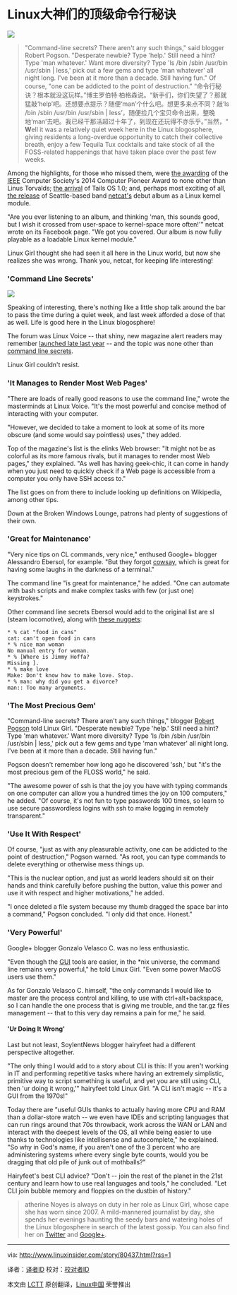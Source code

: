 Linux大神们的顶级命令行秘诀
================================================================================
![](http://www.linuxinsider.com/images/rw509807/command-line.jpg)

> "Command-line secrets? There aren't any such things," said blogger Robert Pogson. "Desperate newbie? Type 'help.' Still need a hint? Type 'man whatever.' Want more diversity? Type 'ls /bin /sbin /usr/bin /usr/sbin | less,' pick out a few gems and type 'man whatever' all night long. I've been at it more than a decade. Still having fun." Of course, "one can be addicted to the point of destruction."
> “命令行秘诀？根本就没这玩样。”博主罗伯特·柏格森说。“新手们，你们失望了？那就猛敲‘help’吧。还想要点提示？随便‘man’个什么吧。想更多来点不同？敲‘ls /bin /sbin /usr/bin /usr/sbin | less’，随便捡几个宝贝命令出来，整晚地‘man’去吧。我已经干那活超过十年了，到现在还玩得不亦乐乎。”当然，“
**W**ell it was a relatively quiet week here in the Linux blogosphere, giving residents a long-overdue opportunity to catch their collective breath, enjoy a few Tequila Tux cocktails and take stock of all the FOSS-related happenings that have taken place over the past few weeks.

Among the highlights, for those who missed them, were [the awarding][1] of the [IEEE][2] Computer Society's 2014 Computer Pioneer Award to none other than Linus Torvalds; [the arrival][3] of Tails OS 1.0; and, perhaps most exciting of all, [the release][4] of Seattle-based band [netcat's][5] debut album as a Linux kernel module.

"Are you ever listening to an album, and thinking 'man, this sounds good, but I wish it crossed from user-space to kernel-space more often!'" netcat wrote on its Facebook page. "We got you covered. Our album is now fully playable as a loadable Linux kernel module."

Linux Girl thought she had seen it all here in the Linux world, but now she realizes she was wrong. Thank you, netcat, for keeping life interesting!

### 'Command Line Secrets'  ###

![](http://www.linuxinsider.com/images/article_images/linuxgirl_bg_pinkswirl_150x245.jpg)

Speaking of interesting, there's nothing like a little shop talk around the bar to pass the time during a quiet week, and last week afforded a dose of that as well. Life is good here in the Linux blogosphere!

The forum was Linux Voice -- that shiny, new magazine alert readers may remember [launched late last year][6] -- and the topic was none other than [command line secrets][7].

Linux Girl couldn't resist.

### 'It Manages to Render Most Web Pages'  ###

"There are loads of really good reasons to use the command line," wrote the masterminds at Linux Voice. "It's the most powerful and concise method of interacting with your computer.

"However, we decided to take a moment to look at some of its more obscure (and some would say pointless) uses," they added.

Top of the magazine's list is the elinks Web browser: "It might not be as colorful as its more famous rivals, but it manages to render most Web pages," they explained. "As well has having geek-chic, it can come in handy when you just need to quickly check if a Web page is accessible from a computer you only have SSH access to."

The list goes on from there to include looking up definitions on Wikipedia, among other tips.

Down at the Broken Windows Lounge, patrons had plenty of suggestions of their own.

### 'Great for Maintenance'  ###

"Very nice tips on CL commands, very nice," enthused Google+ blogger Alessandro Ebersol, for example. "But they forgot [cowsay][8], which is great for having some laughs in the darkness of a terminal."

The command line "is great for maintenance," he added. "One can automate with bash scripts and make complex tasks with few (or just one) keystrokes."

Other command line secrets Ebersol would add to the original list are sl (steam locomotive), along with [these nuggets][9]:

    * % cat "food in cans"
    cat: can't open food in cans
    * % nice man woman
    No manual entry for woman.
    * % [Where is Jimmy Hoffa?
    Missing ].
    * % make love
    Make: Don't know how to make love. Stop.
    * % man: why did you get a divorce?
    man:: Too many arguments.

### 'The Most Precious Gem'  ###

"Command-line secrets? There aren't any such things," blogger [Robert Pogson][10] told Linux Girl. "Desperate newbie? Type 'help.' Still need a hint? Type 'man whatever.' Want more diversity? Type 'ls /bin /sbin /usr/bin /usr/sbin | less,' pick out a few gems and type 'man whatever' all night long. I've been at it more than a decade. Still having fun."

Pogson doesn't remember how long ago he discovered 'ssh,' but "it's the most precious gem of the FLOSS world," he said.

"The awesome power of ssh is that the joy you have with typing commands on one computer can allow you a hundred times the joy on 100 computers," he added. "Of course, it's not fun to type passwords 100 times, so learn to use secure passwordless logins with ssh to make logging in remotely transparent."

### 'Use It With Respect'  ###

Of course, "just as with any pleasurable activity, one can be addicted to the point of destruction," Pogson warned. "As root, you can type commands to delete everything or otherwise mess things up.

"This is the nuclear option, and just as world leaders should sit on their hands and think carefully before pushing the button, value this power and use it with respect and higher motivations," he added.

"I once deleted a file system because my thumb dragged the space bar into a command," Pogson concluded. "I only did that once. Honest."

### 'Very Powerful'  ###

Google+ blogger Gonzalo Velasco C. was no less enthusiastic.

"Even though the [GUI][11] tools are easier, in the *nix universe, the command line remains very powerful," he told Linux Girl. "Even some power MacOS users use them."

As for Gonzalo Velasco C. himself, "the only commands I would like to master are the process control and killing, to use with ctrl+alt+backspace, so I can handle the one process that is giving me trouble, and the tar.gz files management -- that to this very day remains a pain for me," he said.

#### 'Ur Doing It Wrong' ####

Last but not least, SoylentNews blogger hairyfeet had a different perspective altogether.

"The only thing I would add to a story about CLI is this: If you aren't working in IT and performing repetitive tasks where having an extremely simplistic, primitive way to script something is useful, and yet you are still using CLI, then 'ur doing it wrong,'" hairyfeet told Linux Girl. "A CLI isn't magic -- it's a GUI from the 1970s!"

Today there are "useful GUIs thanks to actually having more CPU and RAM than a dollar-store watch -- we even have IDEs and scripting languages that can run rings around that 70s throwback, work across the WAN or LAN and interact with the deepest levels of the OS, all while being easier to use thanks to technologies like intellisense and autocomplete," he explained. "So why in God's name, if you aren't one of the 3 percent who are administering systems where every single byte counts, would you be dragging that old pile of junk out of mothballs?"

Hairyfeet's best CLI advice? "Don't -- join the rest of the planet in the 21st century and learn how to use real languages and tools," he concluded. "Let CLI join bubble memory and floppies on the dustbin of history."

> atherine Noyes is always on duty in her role as Linux Girl, whose cape she has worn since 2007. A mild-mannered journalist by day, she spends her evenings haunting the seedy bars and watering holes of the Linux blogosphere in search of the latest gossip. You can also find her on [Twitter][12] and [Google+][13].

--------------------------------------------------------------------------------

via: http://www.linuxinsider.com/story/80437.html?rss=1

译者：[译者ID](https://github.com/译者ID) 校对：[校对者ID](https://github.com/校对者ID)

本文由 [LCTT](https://github.com/LCTT/TranslateProject) 原创翻译，[Linux中国](http://linux.cn/) 荣誉推出

[1]:http://www.computer.org/portal/web/pressroom/Linus-Torvalds-Named-Recipient-of-the-2014-IEEE-Computer-Society-Computer-Pioneer-Award
[2]:http://www.ieee.org/
[3]:http://www.linuxinsider.com/story/80386.html
[4]:https://www.facebook.com/netcatband/posts/755205877853161?stream_ref=10
[5]:http://www.netcat.co/
[6]:http://www.linuxinsider.com/story/79448.html
[7]:http://www.linuxvoice.com/commandline-secrets/
[8]:http://en.wikipedia.org/wiki/Cowsay
[9]:https://www.linux.com/community/blogs/133-general-linux/10408
[10]:http://mrpogson.com/
[11]:http://en.wikipedia.org/wiki/GUI
[12]:http://twitter.com/noyesk
[13]:https://plus.google.com/+KatherineNoyes?rel=author
